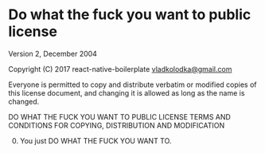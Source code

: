 # Do what the fuck you want to public license

Version 2, December 2004

Copyright (C) 2017 react-native-boilerplate vladkolodka@gmail.com

Everyone is permitted to copy and distribute verbatim or modified
copies of this license document, and changing it is allowed as long
as the name is changed.

DO WHAT THE FUCK YOU WANT TO PUBLIC LICENSE
TERMS AND CONDITIONS FOR COPYING, DISTRIBUTION AND MODIFICATION

0. You just DO WHAT THE FUCK YOU WANT TO.